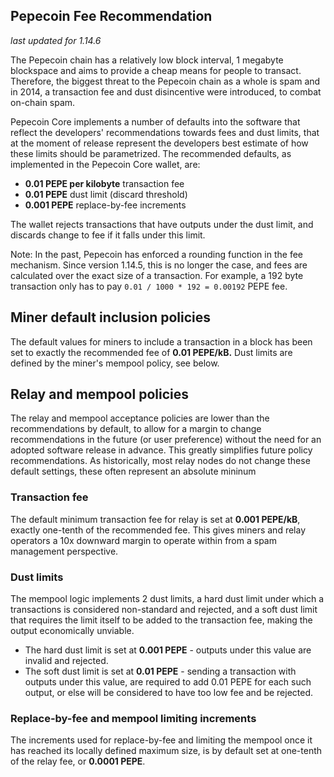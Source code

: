 Pepecoin Fee Recommendation
----------------------------

_last updated for 1.14.6_

The Pepecoin chain has a relatively low block interval, 1 megabyte blockspace
and aims to provide a cheap means for people to transact. Therefore, the biggest
threat to the Pepecoin chain as a whole is spam and in 2014, a transaction fee
and dust disincentive were introduced, to combat on-chain spam.

Pepecoin Core implements a number of defaults into the software that reflect the
developers' recommendations towards fees and dust limits, that at the moment of
release represent the developers best estimate of how these limits should be
parametrized. The recommended defaults, as implemented in the Pepecoin Core
wallet, are:

- **0.01 PEPE per kilobyte** transaction fee
- **0.01 PEPE** dust limit (discard threshold)
- **0.001 PEPE** replace-by-fee increments

The wallet rejects transactions that have outputs under the dust limit, and
discards change to fee if it falls under this limit.

Note: In the past, Pepecoin has enforced a rounding function in the fee
      mechanism. Since version 1.14.5, this is no longer the case, and fees are
      calculated over the exact size of a transaction. For example, a 192 byte
      transaction only has to pay `0.01 / 1000 * 192 = 0.00192` PEPE fee.

## Miner default inclusion policies

The default values for miners to include a transaction in a block has been set
to exactly the recommended fee of **0.01 PEPE/kB.** Dust limits are defined by
the miner's mempool policy, see below.

## Relay and mempool policies

The relay and mempool acceptance policies are lower than the recommendations
by default, to allow for a margin to change recommendations in the future (or
user preference) without the need for an adopted software release in advance.
This greatly simplifies future policy recommendations. As historically, most
relay nodes do not change these default settings, these often represent an
absolute mininum

### Transaction fee

The default minimum transaction fee for relay is set at **0.001 PEPE/kB**,
exactly one-tenth of the recommended fee. This gives miners and relay operators
a 10x downward margin to operate within from a spam management perspective.

### Dust limits

The mempool logic implements 2 dust limits, a hard dust limit under which a
transactions is considered non-standard and rejected, and a soft dust limit
that requires the limit itself to be added to the transaction fee, making the
output economically unviable.

- The hard dust limit is set at **0.001 PEPE** - outputs under this value are
  invalid and rejected.
- The soft dust limit is set at **0.01 PEPE** - sending a transaction with outputs
  under this value, are required to add 0.01 PEPE for each such output, or else
  will be considered to have too low fee and be rejected.

### Replace-by-fee and mempool limiting increments

The increments used for replace-by-fee and limiting the mempool once it has
reached its locally defined maximum size, is by default set at one-tenth of
the relay fee, or **0.0001 PEPE**.
